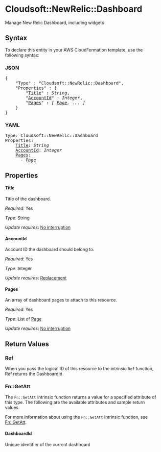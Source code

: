 # Cloudsoft::NewRelic::Dashboard

Manage New Relic Dashboard, including widgets

## Syntax

To declare this entity in your AWS CloudFormation template, use the following syntax:

### JSON

<pre>
{
    "Type" : "Cloudsoft::NewRelic::Dashboard",
    "Properties" : {
        "<a href="#title" title="Title">Title</a>" : <i>String</i>,
        "<a href="#accountid" title="AccountId">AccountId</a>" : <i>Integer</i>,
        "<a href="#pages" title="Pages">Pages</a>" : <i>[ <a href="page.md">Page</a>, ... ]</i>
    }
}
</pre>

### YAML

<pre>
Type: Cloudsoft::NewRelic::Dashboard
Properties:
    <a href="#title" title="Title">Title</a>: <i>String</i>
    <a href="#accountid" title="AccountId">AccountId</a>: <i>Integer</i>
    <a href="#pages" title="Pages">Pages</a>: <i>
      - <a href="page.md">Page</a></i>
</pre>

## Properties

#### Title

Title of the dashboard.

_Required_: Yes

_Type_: String

_Update requires_: [No interruption](https://docs.aws.amazon.com/AWSCloudFormation/latest/UserGuide/using-cfn-updating-stacks-update-behaviors.html#update-no-interrupt)

#### AccountId

Account ID the dashboard should belong to.

_Required_: Yes

_Type_: Integer

_Update requires_: [Replacement](https://docs.aws.amazon.com/AWSCloudFormation/latest/UserGuide/using-cfn-updating-stacks-update-behaviors.html#update-replacement)

#### Pages

An array of dashboard pages to attach to this resource.

_Required_: Yes

_Type_: List of <a href="page.md">Page</a>

_Update requires_: [No interruption](https://docs.aws.amazon.com/AWSCloudFormation/latest/UserGuide/using-cfn-updating-stacks-update-behaviors.html#update-no-interrupt)

## Return Values

### Ref

When you pass the logical ID of this resource to the intrinsic `Ref` function, Ref returns the DashboardId.

### Fn::GetAtt

The `Fn::GetAtt` intrinsic function returns a value for a specified attribute of this type. The following are the available attributes and sample return values.

For more information about using the `Fn::GetAtt` intrinsic function, see [Fn::GetAtt](https://docs.aws.amazon.com/AWSCloudFormation/latest/UserGuide/intrinsic-function-reference-getatt.html).

#### DashboardId

Unique identifier of the current dashboard

